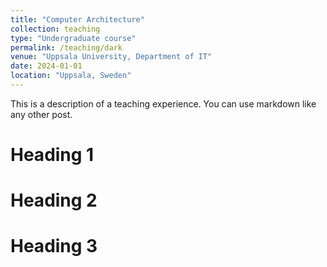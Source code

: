 ```yaml
---
title: "Computer Architecture"
collection: teaching
type: "Undergraduate course"
permalink: /teaching/dark
venue: "Uppsala University, Department of IT"
date: 2024-01-01
location: "Uppsala, Sweden"
---
```


This is a description of a teaching experience. You can use markdown like any other post.

Heading 1
======

Heading 2
======

Heading 3
======
